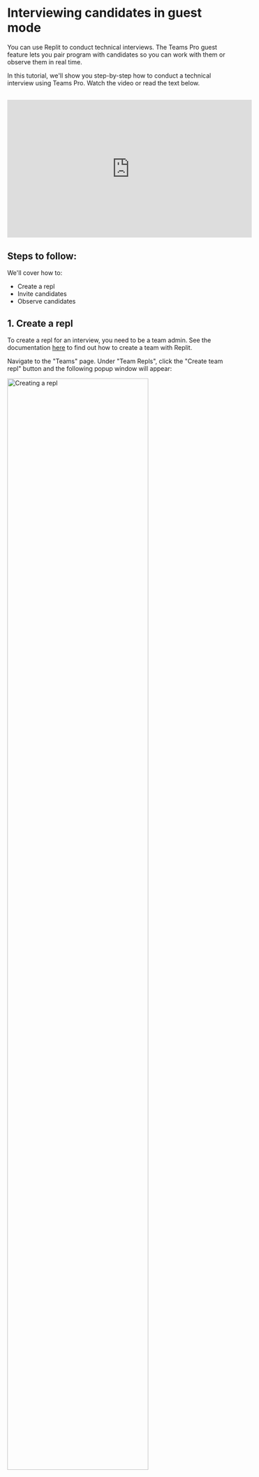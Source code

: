 # Interviewing candidates in guest mode

You can use Replit to conduct technical interviews. The Teams Pro guest feature lets you pair program with candidates so you can work with them or observe them in real time.

In this tutorial, we'll show you step-by-step how to conduct a technical interview using Teams Pro. Watch the video or read the text below.

<div class="video-container" style="text-align: center;margin: 30px 0;">
<iframe width="560" height="315" src="https://www.youtube.com/embed/pOOdoXUu5SI" title="YouTube video player" frameborder="0" allow="accelerometer; autoplay; clipboard-write; encrypted-media; gyroscope; picture-in-picture" allowfullscreen></iframe></div>

## Steps to follow:

We'll cover how to:

- Create a repl
- Invite candidates
- Observe candidates

## 1. Create a repl

To create a repl for an interview, you need to be a team admin. See the documentation [here](/teams-pro/managing-teams) to find out how to create a team with Replit.

Navigate to the "Teams" page. Under "Team Repls", click the "Create team repl" button and the following popup window will appear:

<img src="https://replit-docs-images.bardia.repl.co/images/teamsPro/interviewing-candidates-tutorial-images/create_interview_repl.png"
    alt="Creating a repl"
    style="width: 80% !important;"/>

Choose the template language you will be using for the interview and give you repl a name, then click the "Create repl" button. 

Once the repl has been created, you will be able to add the relevant files required for the interview. In this example, we've put the instructions for the candidate to follow during the interview in the `main.py` file.

![interview challenge](https://replit-docs-images.bardia.repl.co/images/teamsPro/interviewing-candidates-tutorial-images/instructions.png)

## 2. Invite candidates

Once you have written your challenges, invite candidates by clicking on the "Invite" button in the top-right corner of the window.

<img src="https://replit-docs-images.bardia.repl.co/images/teamsPro/interviewing-candidates-tutorial-images/invite_members.png"
    alt="repl invitation"
    style="width: 90% !important;"/>

You can invite candidates by entering their email address or by generating a join link to share with them. Candidates will get a notification of the invite. They will need to sign up for a Replit account before they can accept the invitation.


<img src="https://replit-docs-images.bardia.repl.co/images/teamsPro/interviewing-candidates-tutorial-images/notification.png"
    alt="invite notification"
    style="width: 60% !important;"/>

## 3. Observe candidates

Once candidates join the interview repl, they will be able to access the challenges in the provided files in read and write mode.

You can observe the candidates as they complete the challenges. Click on the round icon next to the "Invite" button to observe the candidate's repl and watch them work on their `main.py` file.

![interview window](https://replit-docs-images.bardia.repl.co/images/teamsPro/interviewing-candidates-tutorial-images/interview_screen.gif)

Candidates can also view your IDE in the same way. This lets them see the changes you want them to make or new intructions you want to add.

![candidate_screen](https://replit-docs-images.bardia.repl.co/images/teamsPro/interviewing-candidates-tutorial-images/candidate_screen.png)

## 4. Remove candidate access

To remove candidates from interview repls so they cannot access the interview once it is complete, click on the "Invite" button. In the pop-up window, find the candidate’s name or email.

<img src="https://replit-docs-images.bardia.repl.co/images/teamsPro/interviewing-candidates-tutorial-images/remove-candidates.png"
    alt="remove candidate access"
    style="width: 90% !important;"/>

Click on the "x" next to their name and they will be removed from the interview rempl. They will no longer be able to access the repl via the invite link.

